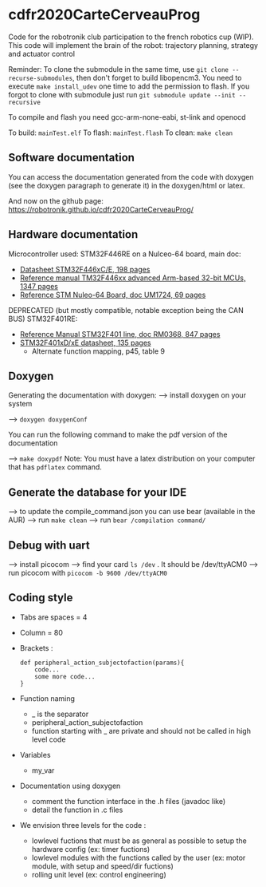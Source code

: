 # cdfr2020CarteCerveauProg

Code for the robotronik club participation to the french robotics cup (WIP).
This code will implement the brain of the robot: trajectory planning, strategy and actuator control

Reminder: To clone the submodule in the same time, use `git clone --recurse-submodules`, then don't forget to build libopencm3. You need to execute `make install_udev` one time to add the permission to flash.
If you forgot to clone with submodule just run `git submodule update --init --recursive`

To compile and flash you need gcc-arm-none-eabi, st-link and  openocd

To build: `mainTest.elf`
To flash: `mainTest.flash`
To clean: `make clean`

## Software documentation
You can access the documentation generated from the code with doxygen (see the doxygen paragraph to generate it) in the doxygen/html or latex.

And now on the github page: https://robotronik.github.io/cdfr2020CarteCerveauProg/

## Hardware documentation
Microcontroller used: STM32F446RE on a Nulceo-64 board, main doc:

* [Datasheet STM32F446xC/E, 198 pages](https://www.st.com/resource/en/datasheet/stm32f446mc.pdf)
* [Reference manual TM32F446xx advanced Arm-based 32-bit MCUs, 1347 pages](https://www.st.com/resource/en/reference_manual/dm00135183-stm32f446xx-advanced-armbased-32bit-mcus-stmicroelectronics.pdf)
* [Reference STM Nuleo-64 Board, doc UM1724, 69 pages](https://www.st.com/resource/en/user_manual/dm00105823-stm32-nucleo64-boards-mb1136-stmicroelectronics.pdf)

DEPRECATED (but mostly compatible, notable exception being the CAN BUS) STM32F401RE:
* [Reference Manual STM32F401 line, doc RM0368, 847 pages](https://www.st.com/resource/en/reference_manual/dm00096844-stm32f401xbc-and-stm32f401xde-advanced-armbased-32bit-mcus-stmicroelectronics.pdf)
* [STM32F401xD/xE datasheet, 135 pages](https://www.st.com/resource/en/datasheet/stm32f401re.pdf)
    * Alternate function mapping, p45, table 9

## Doxygen

Generating the documentation with doxygen:
--> install doxygen on your system

--> `doxygen doxygenConf`

You can run the following command to make the pdf version of the documentation

--> `make doxypdf`
Note: You must have a latex distribution on your computer that has `pdflatex` command.


## Generate the database for your IDE
--> to update the compile_command.json you can use bear (available in the AUR)
--> run `make clean`
--> run `bear /compilation command/`

## Debug with uart
--> install picocom
--> find your card `ls /dev` . It should be /dev/ttyACM0
--> run picocom with `picocom -b 9600 /dev/ttyACM0`

## Coding style

* Tabs are spaces = 4

* Column = 80

* Brackets :
    ```
    def peripheral_action_subjectofaction(params){
        code...
        some more code...
    }
    ```
* Function naming
    * _ is the separator
    * peripheral_action_subjectofaction
    * function starting with _ are private and should not be called in high level code
  
* Variables
    * my_var

* Documentation using doxygen
    * comment the function interface in the .h files (javadoc like)
    * detail the function in .c files

* We envision three levels for the code :
    * lowlevel fuctions that must be as general as possible to setup the hardware config (ex: timer fuctions)
    * lowlevel modules with the functions called by the user (ex: motor module, with setup and speed/dir fuctions)
    * rolling unit level (ex: control engineering)
